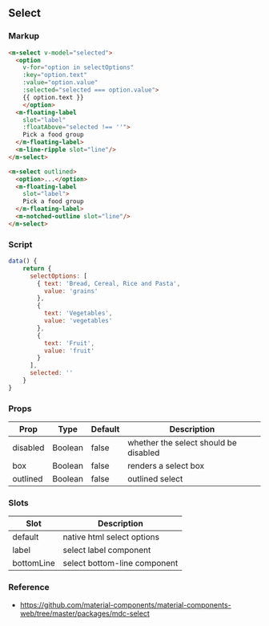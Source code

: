 ## Select

### Markup

```html
<m-select v-model="selected">
  <option
    v-for="option in selectOptions"
    :key="option.text"
    :value="option.value"
    :selected="selected === option.value">
    {{ option.text }}
    </option>
  <m-floating-label
    slot="label"
    :floatAbove="selected !== ''">
    Pick a food group
  </m-floating-label> 
  <m-line-ripple slot="line"/>
</m-select>

<m-select outlined>
  <option>...</option>
  <m-floating-label
    slot="label">
    Pick a food group
  </m-floating-label>
  <m-notched-outline slot="line"/>
</m-select>
```

### Script

```javascript
data() {
    return {
      selectOptions: [
        { text: 'Bread, Cereal, Rice and Pasta',
          value: 'grains'
        },
        {
          text: 'Vegetables',
          value: 'vegetables'
        },
        {
          text: 'Fruit',
          value: 'fruit'
        }
      ],
      selected: ''
    }
}
```

### Props

| Prop | Type | Default | Description |
|------|------|---------|-------------|
| disabled | Boolean | false | whether the select should be disabled |
| box | Boolean | false | renders a select box |
| outlined | Boolean | false | outlined select |

### Slots

| Slot | Description |
|------|-------------|
| default | native html select options |
| label | select label component |
| bottomLine | select bottom-line component |

### Reference

- https://github.com/material-components/material-components-web/tree/master/packages/mdc-select

